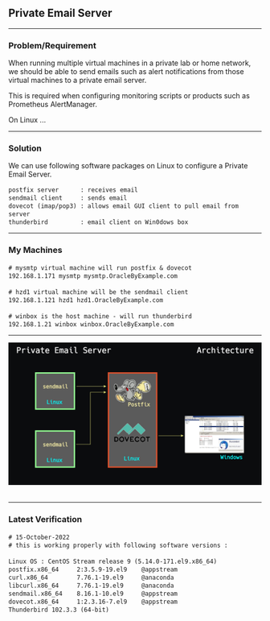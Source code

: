 ## Private Email Server

---

### Problem/Requirement

When running multiple virtual machines in a private lab or home network, we should be able to send emails such as alert notifications from those virtual machines to a private email server.

This is required when configuring monitoring scripts or products such as Prometheus AlertManager.

On Linux ...

---

### Solution

We can use following software packages on Linux to configure a Private Email Server.

```
postfix server      : receives email
sendmail client     : sends email
dovecot (imap/pop3) : allows email GUI client to pull email from server
thunderbird         : email client on Win0dows box
```

---

### My Machines

```
# mysmtp virtual machine will run postfix & dovecot
192.168.1.171 mysmtp mysmtp.OracleByExample.com

# hzd1 virtual machine will be the sendmail client
192.168.1.121 hzd1 hzd1.OracleByExample.com

# winbox is the host machine - will run thunderbird
192.168.1.21 winbox winbox.OracleByExample.com

```

---

![Private_Email_Server_00_Arch.jpg](https://github.com/sarma1807/Private_Email_Server/blob/main/Screenshots/Private_Email_Server_00_Arch.jpg) <br><br>

---

### Latest Verification

```
# 15-October-2022
# this is working properly with following software versions :

Linux OS : CentOS Stream release 9 (5.14.0-171.el9.x86_64)
postfix.x86_64     2:3.5.9-19.el9    @appstream
curl.x86_64        7.76.1-19.el9     @anaconda
libcurl.x86_64     7.76.1-19.el9     @anaconda
sendmail.x86_64    8.16.1-10.el9     @appstream
dovecot.x86_64     1:2.3.16-7.el9    @appstream
Thunderbird 102.3.3 (64-bit)
```
